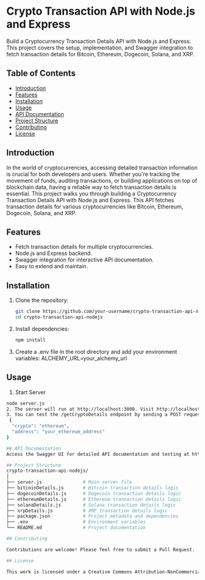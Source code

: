# Crypto Transaction API with Node.js and Express

Build a Cryptocurrency Transaction Details API with Node.js and Express. This project covers the setup, implementation, and Swagger integration to fetch transaction details for Bitcoin, Ethereum, Dogecoin, Solana, and XRP.

## Table of Contents
- [Introduction](#introduction)
- [Features](#features)
- [Installation](#installation)
- [Usage](#usage)
- [API Documentation](#api-documentation)
- [Project Structure](#project-structure)
- [Contributing](#contributing)
- [License](#license)

## Introduction
In the world of cryptocurrencies, accessing detailed transaction information is crucial for both developers and users. Whether you're tracking the movement of funds, auditing transactions, or building applications on top of blockchain data, having a reliable way to fetch transaction details is essential. This project walks you through building a Cryptocurrency Transaction Details API with Node.js and Express. This API fetches transaction details for various cryptocurrencies like Bitcoin, Ethereum, Dogecoin, Solana, and XRP.

## Features
- Fetch transaction details for multiple cryptocurrencies.
- Node.js and Express backend.
- Swagger integration for interactive API documentation.
- Easy to extend and maintain.

## Installation
1. Clone the repository:
   ```sh
   git clone https://github.com/your-username/crypto-transaction-api-nodejs.git
   cd crypto-transaction-api-nodejs
2. Install dependencies:
   ```sh
   npm install
3. Create a .env file in the root directory and add your environment variables:
   ALCHEMY_URL=your_alchemy_url

## Usage
1. Start Server
```sh
node server.js
2. The server will run at http://localhost:3000. Visit http://localhost:3000/api-docs to access the Swagger UI for interactive API documentation.
3. You can test the /getCryptoDetails endpoint by sending a POST request with the following JSON body:
 {
  "crypto": "ethereum",
  "address": "your_ethereum_address"
}

## API Documentation
Access the Swagger UI for detailed API documentation and testing at http://localhost:3000/api-docs.

## Project Structure
crypto-transaction-api-nodejs/
│
├── server.js               # Main server file
├── bitcoinDetails.js       # Bitcoin transaction details logic
├── dogecoinDetails.js      # Dogecoin transaction details logic
├── ethereumDetails.js      # Ethereum transaction details logic
├── solanaDetails.js        # Solana transaction details logic
├── xrpDetails.js           # XRP transaction details logic
├── package.json            # Project metadata and dependencies
├── .env                    # Environment variables
└── README.md               # Project documentation

## Contributing

Contributions are welcome! Please feel free to submit a Pull Request.

## License

This work is licensed under a Creative Commons Attribution-NonCommercial 4.0 International License.



